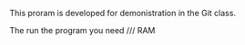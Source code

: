 This proram is developed for demonistration in the Git class.

The run the program you need  /// RAM